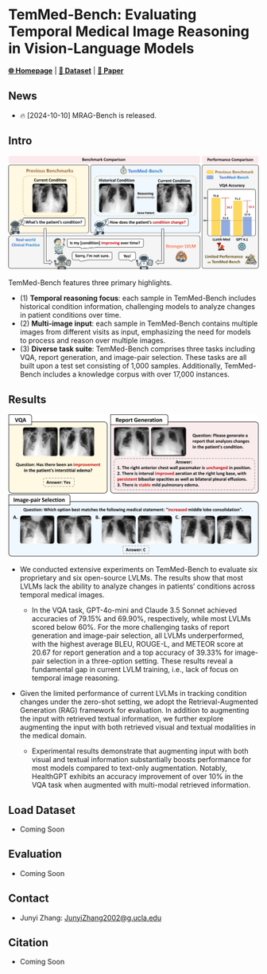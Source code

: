 
# TemMed-Bench: Evaluating Temporal Medical Image Reasoning in Vision-Language Models

[**🌐 Homepage**](https://t) | [**🤗 Dataset**](https://t) | [**📖 Paper**](https://t)



## News


* 🔥 [2024-10-10] MRAG-Bench is released.


## Intro

<img src="./misc/Teaser_Figure.png" width="1000" />

TemMed-Bench features three primary highlights. 
- (1) **Temporal reasoning focus**: each sample in TemMed-Bench includes historical condition information, challenging models to analyze changes in patient conditions over time. 
- (2) **Multi-image input**: each sample in TemMed-Bench contains multiple images from different visits as input, emphasizing the need for models to process and reason over multiple images. 
- (3) **Diverse task suite**: TemMed-Bench comprises three tasks including VQA, report generation, and image-pair selection. These tasks are all built upon a test set consisting of 1,000 samples. Additionally, TemMed-Bench includes a knowledge corpus with over 17,000 instances.




## Results


<img src="./misc/Task_Figure.png" width="800" />


- We conducted extensive experiments on TemMed-Bench to evaluate six proprietary and six open-source LVLMs. The results show that most LVLMs lack the ability to analyze changes in patients’ conditions across temporal medical images. 

  - In the VQA task, GPT-4o-mini and Claude 3.5 Sonnet achieved accuracies of 79.15% and 69.90%, respectively, while most LVLMs scored below 60\%. For the more challenging tasks of report generation and image-pair selection, all LVLMs underperformed, with the highest average BLEU, ROUGE-L, and METEOR score at 20.67 for report generation and a top accuracy of 39.33% for image-pair selection in a three-option setting. These results reveal a fundamental gap in current LVLM training, i.e., lack of focus on temporal image reasoning.

- Given the limited performance of current LVLMs in tracking condition changes under the zero-shot setting, we adopt the Retrieval-Augmented Generation (RAG) framework for evaluation. In addition to augmenting the input with retrieved textual information, we further explore augmenting the input with both retrieved visual and textual modalities in the medical domain. 

  - Experimental results demonstrate that augmenting input with both visual and textual information substantially boosts performance for most models compared to text-only augmentation. Notably, HealthGPT exhibits an accuracy improvement of over 10% in the VQA task when augmented with multi-modal retrieved information.



## Load Dataset

- Coming Soon

## Evaluation 

- Coming Soon


## Contact

* Junyi Zhang: JunyiZhang2002@g.ucla.edu


## Citation

- Coming Soon
